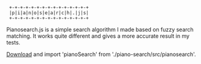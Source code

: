 
     +-+-+-+-+-+-+-+-+-+-+-+-+-+-+
     |p|i|a|n|o|s|e|a|r|c|h|.|j|s|
     +-+-+-+-+-+-+-+-+-+-+-+-+-+-+

Pianosearch.js is a simple search algorithm I made based on fuzzy search matching. It works quite different and gives a more accurate result in my tests.

[Download](https://github.com/egjendem/piano-search.git) and import 'pianoSearch' from './piano-search/src/pianosearch'.